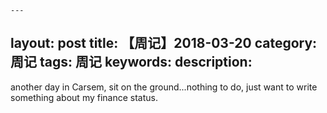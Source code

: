 	---
layout: post
title:  【周记】2018-03-20
category: 周记
tags: 周记
keywords:
description:
---

another day in Carsem, sit on the ground...nothing to do, just want to write something about my finance status.
